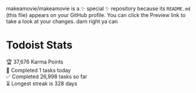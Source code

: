 makeamovie/makeamovie is a ✨ special ✨ repository because its `README.md` (this file) appears on your GitHub profile.
You can click the Preview link to take a look at your changes. darn right ya can

# Todoist Stats

<!-- TODO-IST:START -->
🏆  37,676 Karma Points           
🌸  Completed 1 tasks today           
✅  Completed 26,998 tasks so far           
⏳  Longest streak is 328 days
<!-- TODO-IST:END -->